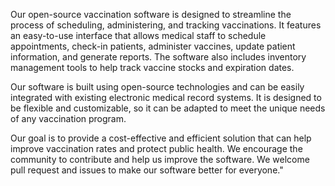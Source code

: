 Our open-source vaccination software is designed to streamline the process of scheduling, administering, and tracking vaccinations. It features an easy-to-use interface that allows medical staff to schedule appointments, check-in patients, administer vaccines, update patient information, and generate reports. The software also includes inventory management tools to help track vaccine stocks and expiration dates.

Our software is built using open-source technologies and can be easily integrated with existing electronic medical record systems. It is designed to be flexible and customizable, so it can be adapted to meet the unique needs of any vaccination program.

Our goal is to provide a cost-effective and efficient solution that can help improve vaccination rates and protect public health. We encourage the community to contribute and help us improve the software. We welcome pull request and issues to make our software better for everyone."
